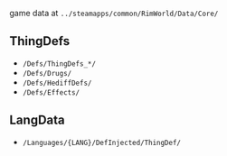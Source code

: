 game data at `../steamapps/common/RimWorld/Data/Core/`

## ThingDefs

- `/Defs/ThingDefs_*/`
- `/Defs/Drugs/`
- `/Defs/HediffDefs/`
- `/Defs/Effects/`

## LangData

- `/Languages/{LANG}/DefInjected/ThingDef/`
